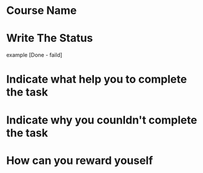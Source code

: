 # Course Name 
<!-- Write the course name here  -->

# Write The Status 

<!-- Write if you finish the task or no  -->
example 
    [Done - faild]

# Indicate what help you to complete the task 
<!-- example : I could finish the task cus i did that, that and that  -->


# Indicate why you counldn't complete the task 
<!-- example : I couldn't finish the task cus ..... -->


# How can you reward youself
<!-- I will eat pizza for example   -->

